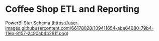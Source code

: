 # Coffee Shop ETL and Reporting

PowerBI Star Schema
(https://user-images.githubusercontent.com/66178028/109411654-abe64080-79b4-11eb-8157-2c90ab4b281f.png)
